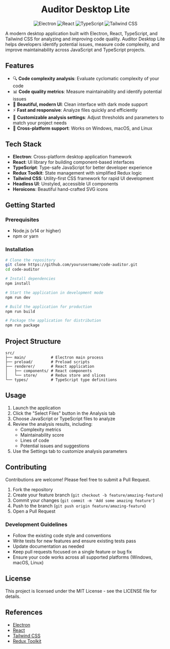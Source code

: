<h1 align="center" >
Auditor Desktop Lite
</h1>

<p align="center">
  <img src="https://img.shields.io/badge/Electron-2B2E3A?style=for-the-badge&logo=electron&logoColor=9FEAF9" alt="Electron">
  <img src="https://img.shields.io/badge/React-20232A?style=for-the-badge&logo=react&logoColor=61DAFB" alt="React">
  <img src="https://img.shields.io/badge/TypeScript-007ACC?style=for-the-badge&logo=typescript&logoColor=white" alt="TypeScript">
  <img src="https://img.shields.io/badge/Tailwind_CSS-38B2AC?style=for-the-badge&logo=tailwind-css&logoColor=white" alt="Tailwind CSS">
</p>

A modern desktop application built with Electron, React, TypeScript, and Tailwind CSS for analyzing and improving code quality. Auditor Desktop Lite helps developers identify potential issues, measure code complexity, and improve maintainability across JavaScript and TypeScript projects.

## Features

- 🔍 **Code complexity analysis**: Evaluate cyclomatic complexity of your code
- 📊 **Code quality metrics**: Measure maintainability and identify potential issues
- 🎨 **Beautiful, modern UI**: Clean interface with dark mode support
- ⚡ **Fast and responsive**: Analyze files quickly and efficiently
- 🔧 **Customizable analysis settings**: Adjust thresholds and parameters to match your project needs
- 📱 **Cross-platform support**: Works on Windows, macOS, and Linux

## Tech Stack

- **Electron**: Cross-platform desktop application framework
- **React**: UI library for building component-based interfaces
- **TypeScript**: Type-safe JavaScript for better developer experience
- **Redux Toolkit**: State management with simplified Redux logic
- **Tailwind CSS**: Utility-first CSS framework for rapid UI development
- **Headless UI**: Unstyled, accessible UI components
- **Heroicons**: Beautiful hand-crafted SVG icons

## Getting Started

### Prerequisites

- Node.js (v14 or higher)
- npm or yarn

### Installation

```bash
# Clone the repository
git clone https://github.com/yourusername/code-auditor.git
cd code-auditor

# Install dependencies
npm install

# Start the application in development mode
npm run dev

# Build the application for production
npm run build

# Package the application for distribution
npm run package
```

## Project Structure

```
src/
├── main/           # Electron main process
├── preload/        # Preload scripts
├── renderer/       # React application
│   ├── components/ # React components
│   └── store/      # Redux store and slices
└── types/          # TypeScript type definitions
```

## Usage

1. Launch the application
2. Click the "Select Files" button in the Analysis tab
3. Choose JavaScript or TypeScript files to analyze
4. Review the analysis results, including:
   - Complexity metrics
   - Maintainability score
   - Lines of code
   - Potential issues and suggestions
5. Use the Settings tab to customize analysis parameters

## Contributing

Contributions are welcome! Please feel free to submit a Pull Request.

1. Fork the repository
2. Create your feature branch (`git checkout -b feature/amazing-feature`)
3. Commit your changes (`git commit -m 'Add some amazing feature'`)
4. Push to the branch (`git push origin feature/amazing-feature`)
5. Open a Pull Request

### Development Guidelines

- Follow the existing code style and conventions
- Write tests for new features and ensure existing tests pass
- Update documentation as needed
- Keep pull requests focused on a single feature or bug fix
- Ensure your code works across all supported platforms (Windows, macOS, Linux)

## License

This project is licensed under the MIT License - see the LICENSE file for details.

## References

- [Electron](https://www.electronjs.org/)
- [React](https://reactjs.org/)
- [Tailwind CSS](https://tailwindcss.com/)
- [Redux Toolkit](https://redux-toolkit.js.org/)
